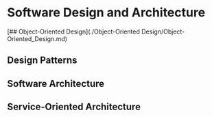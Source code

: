 # Software Design and Architecture

[## Object-Oriented Design](./Object-Oriented Design/Object-Oriented_Design.md)

## Design Patterns

## Software Architecture

## Service-Oriented Architecture
